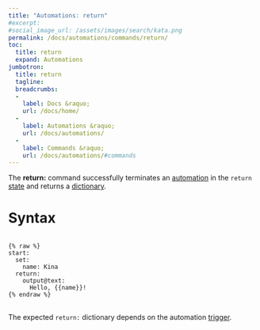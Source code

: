 ```yaml
---
title: "Automations: return"
#excerpt: 
#social_image_url: /assets/images/search/kata.png
permalink: /docs/automations/commands/return/
toc:
  title: return
  expand: Automations
jumbotron:
  title: return
  tagline: 
  breadcrumbs:
  -
    label: Docs &raquo;
    url: /docs/home/
  -
    label: Automations &raquo;
    url: /docs/automations/
  -
    label: Commands &raquo;
    url: /docs/automations/#commands
---
```


The **return:** command successfully terminates an [automation](/docs/automations/) in the `return` [state](/docs/automations/#exit-states) and returns a [dictionary](/docs/automations/#dictionaries).

# Syntax

<pre>
<code class="language-cerb">
{% raw %}
start:
  set:
    name: Kina
  return:
    output@text:
      Hello, {{name}}!
{% endraw %}
</code>
</pre>

The expected `return:` dictionary depends on the automation [trigger](/docs/automations/#triggers).
